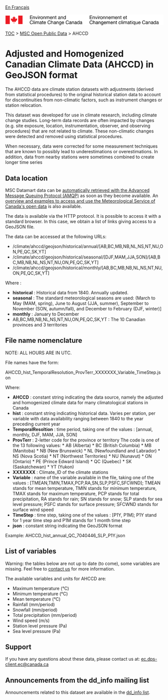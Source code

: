 [En Français](readme_ahccd-datamart_fr.md)

![ECCC logo](../../img_eccc-logo.png)

[TOC](../../readme_en.md) > [MSC Open Public Data](../readme_en.md) > AHCCD

# Adjusted and Homogenized Canadian Climate Data (AHCCD) in GeoJSON format

The AHCCD data are climate station datasets with adjustments (derived from statistical procedures) to the original historical station data to account for discontinuities from non-climatic factors, such as instrument changes or station relocation. 

This dataset was developed for use in climate research, including climate change studies. Long-term data records are often impacted by changes (e.g. site exposure, location, instrumentation, observer, and observing procedures) that are not related to climate. These non-climatic changes were detected and removed using statistical procedures. 

When necessary, data were corrected for some measurement techniques that are known to possibly lead to underestimations or overestimations. In addition, data from nearby stations were sometimes combined to create longer time series

## Data location

MSC Datamart data can be [automatically retrieved with the Advanced Message Queuing Protocol (AMQP)](.../../msc-datamart/amqp_en.md) as soon as they become available. An [overview and examples to access and use the Meteorological Service of Canada's open data](.../../usage-overview/readme_en.md) is also available.

The data is available via the HTTP protocol. It is possible to access it with a standard browser. In this case, we obtain a list of links giving access to a GeoJSON file.

The data can be accessed at the following URLs:

* /climate/ahccd/geojson/historical/annual/[AB,BC,MB,NB,NL,NS,NT,NU,ON,PE,QC,SK,YT]
* /climate/ahccd/geojson/historical/seasonal/[DJF,MAM,JJA,SON]/[AB,BC,MB,NB,NL,NS,NT,NU,ON,PE,QC,SK,YT]
* /climate/ahccd/geojson/historical/monthly/[AB,BC,MB,NB,NL,NS,NT,NU,ON,PE,QC,SK,YT]

Where :

* __historical__ : Historical data from 1840. Annually updated.
* __seasonal__ : The standard meteorological seasons are used: (March to May (MAM, spring), June to August (JJA, summer),  September to November (SON, autumn/fall), and December to February (DJF, winter)]
* __monthly__ : January to December
*  AB,BC,MB,NB,NL,NS,NT,NU,ON,PE,QC,SK,YT : The 10 Canadian provinces and 3 territories 

## File name nomenclature 

NOTE: ALL HOURS ARE IN UTC.

File names have the form:

AHCCD_hist_TemporalResolution_ProvTerr_XXXXXXX_Variable_TimeStep.json

Where:

* __AHCCD__ : constant string indicating the data source, namely the adjusted and homogenized climate data for many climatological stations in Canada
* __hist__ : constant string indicating historical data. Varies per station, per variable with data availability ranging between 1840 to the year preceding current year
* __TemporalResoltion__ : time period, taking one of the values : [annual, monthly, DJF, MAM, JJA, SON]
* __ProvTerr__ : 2-letter code for the province or territory 
          The code is one of the 13 following values:
            * AB (Alberta)
            * BC (British Columbia)
            * MB (Manitoba)
            * NB (New Brunswick)
            * NL (Newfoundland and Labrador)
            * NS (Nova Scotia)
            * NT (Northwest Territories)
            * NU (Nunavut)
            * ON (Ontario)
            * PE (Prince Edward Island)
            * QC (Quebec)
            * SK (Saskatchewan)
            * YT (Yukon)
* __XXXXXXX__ : Climate_ID of the climate stations
* __Variable__ : name of the variable available in the file, taking one of the values : [TMEAN,TMIN,TMAX,PCP,RA,SN,SLP,PSFC,SFCWND]; TMEAN stands for mean temperature, TMIN stands for minimum temperature, TMAX stands for maximum temperature, PCP stands for total precipitation, RA stands for rain; SN stands for snow; SLP stands for sea level pressure; PSFC stands for surface pressure; SFCWND stands for surface wind speed
* __TimeStep__ : time step, taking one of the values : [P1Y, P1M]; P1Y stand for 1 year time step and P1M stands for 1 month time step
* __json__ : constant string indicating the GeoJSON format

Example:  AHCCD_hist_annual_QC_7040446_SLP_P1Y.json

## List of variables

Warning: the tables below are not up to date (to come), some variables are missing. Feel free to [contact us](mailto:ec.dps-client.ec@canada.ca) for more information.

The available variables and units for AHCCD are:

* Maximum temperature (°C)
* Minimum temperature (°C)
* Mean temperature (°C)
* Rainfall (mm/period)
* Snowfall (mm/period)
* Total precipitation (mm/period)
* Wind speed (m/s)
* Station level  pressure (Pa) 
* Sea level pressure (Pa)

## Support

If you have any questions about these data, please contact us at: ec.dps-client.ec@canada.ca

## Announcements from the dd_info mailing list 

Announcements related to this dataset are available in the [dd_info list](https://lists.ec.gc.ca/cgi-bin/mailman/listinfo/dd_info).

